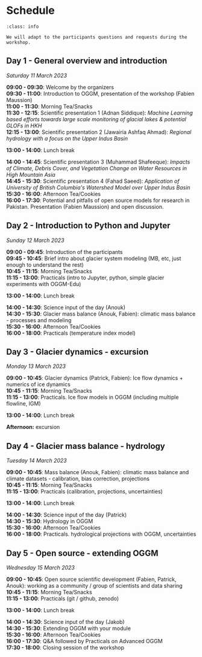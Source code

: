 # Schedule


```{admonition} This schedule is only indicative!
:class: info

We will adapt to the participants questions and requests during the workshop.
```


## Day 1 - General overview and introduction

*Saturday 11 March 2023*

**09:00 - 09:30**: Welcome by the organizers<br>
**09:30 - 11:00**: Introduction to OGGM, presentation of the workshop (Fabien Maussion)<br>
**11:00 - 11:30**: Morning Tea/Snacks<br>
**11:30 - 12:15**: Scientific presentation 1 (Adnan Siddique): *Machine Learning based efforts towards large scale monitoring of glacial lakes & potential GLOFs in HKH*<br>
**12:15 - 13:00**: Scientific presentation 2 (Jawairia Ashfaq Ahmad): *Regional hydrology with a focus on the Upper Indus Basin*<br>

**13:00 - 14:00**: Lunch break

**14:00 - 14:45**: Scientific presentation 3 (Muhammad Shafeeque): *Impacts of Climate, Debris Cover, and Vegetation Change on Water Resources in High Mountain Asia*<br>
**14:45 - 15:30**: Scientific presentation 4 (Fahad Saeed): *Application of University of British Columbia's Watershed Model over Upper Indus Basin*<br>
**15:30 - 16:00**: Afternoon Tea/Cookies<br>
**16:00 - 17:30**: Potential and pitfalls of open source models for research in Pakistan. Presentation (Fabien Maussion) and open discussion.<br>

## Day 2 - Introduction to Python and Jupyter

*Sunday 12 March 2023*

**09:00 - 09:45**: Introduction of the participants<br>
**09:45 - 10:45**: Brief intro about glacier system modeling (MB, etc, just enough to understand the rest)<br> 
**10:45 - 11:15**: Morning Tea/Snacks<br>
**11:15 - 13:00**: Practicals (intro to Jupyter, python, simple glacier experiments with OGGM-Edu)<br>

**13:00 - 14:00**: Lunch break

**14:00 - 14:30**: Science input of the day (Anouk)<br> 
**14:30 - 15:30**: Glacier mass balance (Anouk, Fabien): climatic mass balance - processes and modeling<br> 
**15:30 - 16:00**: Afternoon Tea/Cookies<br>
**16:00 - 18:00**: Practicals (temperature index model)<br>

## Day 3 - Glacier dynamics - excursion

*Monday 13 March 2023*

**09:00 - 10:45**: Glacier dynamics (Patrick, Fabien): Ice flow dynamics + numerics of ice dynamics<br> 
**10:45 - 11:15**: Morning Tea/Snacks<br> 
**11:15 - 13:00**: Practicals. Ice flow models in OGGM (including multiple flowline, IGM)<br> 

**13:00 - 14:00**: Lunch break

**Afternoon:** excursion

## Day 4 - Glacier mass balance - hydrology

*Tuesday 14 March 2023*

**09:00 - 10:45**: Mass balance (Anouk, Fabien): climatic mass balance and climate datasets - calibration, bias correction, projections<br> 
**10:45 - 11:15**: Morning Tea/Snacks<br> 
**11:15 - 13:00**: Practicals (calibration, projections, uncertainties)<br> 

**13:00 - 14:00**: Lunch break

**14:00 - 14:30**: Science input of the day (Patrick)<br> 
**14:30 - 15:30**: Hydrology in OGGM<br> 
**15:30 - 16:00**: Afternoon Tea/Cookies<br> 
**16:00 - 18:00**: Practicals. hydrological projections with OGGM, uncertainties<br> 

## Day 5 - Open source - extending OGGM

*Wednesday 15 March 2023*

**09:00 - 10:45**: Open source scientific development (Fabien, Patrick, Anouk): working as a community / group of scientists and data sharing<br> 
**10:45 - 11:15**: Morning Tea/Snacks<br> 
**11:15 - 13:00**: Practicals (git / github, zenodo)<br> 

**13:00 - 14:00**: Lunch break

**14:00 - 14:30**: Science input of the day (Jakob)<br> 
**14:30 - 15:30**: Extending OGGM with your module<br> 
**15:30 - 16:00**: Afternoon Tea/Cookies<br> 
**16:00 - 17:30**: Q&A followed by Practicals on Advanced OGGM<br> 
**17:30 - 18:00**: Closing session of the workshop<br> 
